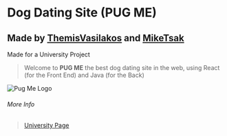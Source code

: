 # Dog Dating Site (PUG ME)

## Made by **[ThemisVasilakos](https://github.com/ThemisVasilakos)** and **[MikeTsak](https://github.com/MikeTsak)**

Made for a University Project

>Welcome to **PUG ME** the best dog dating site in the web, using React (for the Front End) and Java (for the Back)

![Pug Me Logo](https://raw.githubusercontent.com/ThemisVasilakos/Dog-Dating-Site/main/pugmelogopng.png&width=400px)

###### More Info

>[University Page](http://www.ice.uniwa.gr/)

